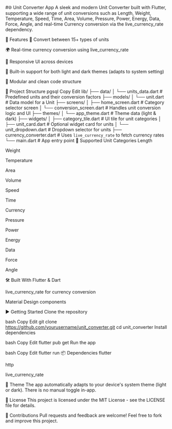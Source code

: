 #🌐 Unit Converter App
A sleek and modern Unit Converter built with Flutter, supporting a wide range of unit conversions such as Length, Weight, Temperature, Speed, Time, Area, Volume, Pressure, Power, Energy, Data, Force, Angle, and real-time Currency conversion via the live_currency_rate dependency.

🚀 Features
🔄 Convert between 15+ types of units

🌍 Real-time currency conversion using live_currency_rate

📱 Responsive UI across devices

🎨 Built-in support for both light and dark themes (adapts to system setting)

🧩 Modular and clean code structure

📂 Project Structure
pgsql
Copy
Edit
lib/
├── data/
│   └── units_data.dart         # Predefined units and their conversion factors
├── models/
│   └── unit.dart               # Data model for a Unit
├── screens/
│   ├── home_screen.dart       # Category selector screen
│   └── conversion_screen.dart # Handles unit conversion logic and UI
├── themes/
│   └── app_theme.dart         # Theme data (light & dark)
├── widgets/
│   ├── category_tile.dart     # UI tile for unit categories
│   ├── unit_card.dart         # Optional widget card for units
│   └── unit_dropdown.dart     # Dropdown selector for units
├── currency_converter.dart    # Uses `live_currency_rate` to fetch currency rates
└── main.dart                  # App entry point
🧪 Supported Unit Categories
Length

Weight

Temperature

Area

Volume

Speed

Time

Currency

Pressure

Power

Energy

Data

Force

Angle

🛠️ Built With
Flutter & Dart

live_currency_rate for currency conversion

Material Design components

▶️ Getting Started
Clone the repository

bash
Copy
Edit
git clone https://github.com/yourusername/unit_converter.git
cd unit_converter
Install dependencies

bash
Copy
Edit
flutter pub get
Run the app

bash
Copy
Edit
flutter run
📦 Dependencies
flutter

http

live_currency_rate

🎨 Theme
The app automatically adapts to your device's system theme (light or dark). There is no manual toggle in-app.

📜 License
This project is licensed under the MIT License - see the LICENSE file for details.

🤝 Contributions
Pull requests and feedback are welcome! Feel free to fork and improve this project.

